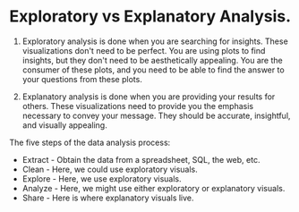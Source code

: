 # Exploratory vs Explanatory Analysis.

1. Exploratory analysis is done when you are searching for insights. These visualizations don't need to be perfect. You are using plots to find insights, but they don't need to be aesthetically appealing. You are the consumer of these plots, and you need to be able to find the answer to your questions from these plots.

2. Explanatory analysis is done when you are providing your results for others. These visualizations need to provide you the emphasis necessary to convey your message. They should be accurate, insightful, and visually appealing.

The five steps of the data analysis process:

- Extract - Obtain the data from a spreadsheet, SQL, the web, etc.
- Clean - Here, we could use exploratory visuals.
- Explore - Here, we use exploratory visuals.
- Analyze - Here, we might use either exploratory or explanatory   visuals.
- Share - Here is where explanatory visuals live.
